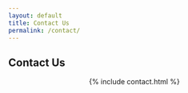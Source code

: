 ```yaml
---
layout: default
title: Contact Us
permalink: /contact/
---
```

<div page-section="no-heropage">
  <div class="container">
    <h2 class="trafalgar text-center">Contact Us</h2>
    <center>
      <div contact>
        {% include contact.html %}
      </div>
    </center>
  </div>
</div>
